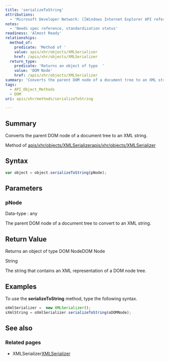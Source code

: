 ```yaml
---
title: 'serializeToString'
attributions:
  - 'Microsoft Developer Network: [[Windows Internet Explorer API reference](http://msdn.microsoft.com/en-us/library/ie/hh828809%28v=vs.85%29.aspx) Article]'
notes:
  - 'Needs spec reference, standardization status'
readiness: 'Almost Ready'
relationships:
  method_of:
    predicate: 'Method of '
    value: apis/xhr/objects/XMLSerializer
    href: /apis/xhr/objects/XMLSerializer
  return_type:
    predicate: 'Returns an object of type  '
    value: 'DOM Node'
    href: /apis/xhr/objects/XMLSerializer
summary: 'Converts the parent DOM node of a document tree to an XML string.'
tags:
  - API_Object_Methods
  - DOM
uri: apis/xhr/methods/serializeToString

---
```

## Summary

Converts the parent DOM node of a document tree to an XML string.

Method of [apis/xhr/objects/XMLSerializer](/apis/xhr/objects/XMLSerializer)[apis/xhr/objects/XMLSerializer](/apis/xhr/objects/XMLSerializer)

## Syntax

``` js
var object = object.serializeToString(pNode);
```

## Parameters

### pNode

 Data-type
:   any

 The parent DOM node of a document tree to convert to an XML string.

## Return Value

Returns an object of type DOM NodeDOM Node

String

The string that contains an XML representation of a DOM node tree.

## Examples

To use the **serializeToString** method, type the following syntax.

``` js
oXmlSerializer =  new XMLSerializer();
sXmlString = oXmlSerializer.serializeToString(oDOMNode);
```

## See also

### Related pages

-   XMLSerializer[XMLSerializer](/apis/xhr/objects/XMLSerializer)
